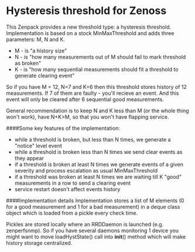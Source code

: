 Hysteresis threshold for Zenoss
===============================

This Zenpack provides a new threshold type: a hysteresis threshold. 
Implementation is based on a stock MinMaxThreshold and adds three parameters: M, N and K.

- M - is "a history size"
- N - is "how many measurements out of M should fail to mark threshold as broken"
- K - is "how many sequential measurements should fit a threshold to generate clearing event"

So if you have M = 12, N=7 and K=6 then this threshold stores history of 12 measurements. If 7 of them are faulty - you'll recieve an event. And this event will only be cleared after 6 sequential good measurements.

General recommendation is to keep N and K less than M (or the whole thing won't work), have N+K>M, so that you won't have flapping service.

####Some key features of the implementation:
* while a threshold is broken, but less than N times, we generate a "notice" level event
* while a threshold is broken less than N times we send clear events as they appear
* if a threshold is broken at least N times we generate events of a given severity and process escalation as usual MinMaxThreshold
* if a threshold was broken at least N times we are waiting till K "good" measurements in a row to send a clearing event
* service restart doesn't affect events history

####Implementation details
Implementation stores a list of M elements (0 for a good measurement and 1 for a bad measurement) in a deque class object which is loaded from a pickle every check time.

Pickles are stored locally where an RRDDaemon is launched (e.g. zenperfsnmp). So if you have several daemons monitoring 1 device you might want to move loadHystState() call into __init__() method which will make history storage centralized.

